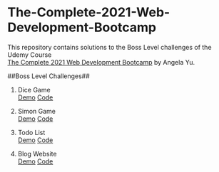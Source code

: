 # The-Complete-2021-Web-Development-Bootcamp
This repository contains solutions to the Boss Level challenges of the Udemy Course <br> [The Complete 2021 Web Development Bootcamp](https://www.udemy.com/course/the-complete-web-development-bootcamp/) by Angela Yu.

##Boss Level Challenges##

1. Dice Game <br>
  [Demo](https://dicegame101.netlify.app/) [Code](https://github.com/MananOO12/The-Complete-2021-Web-Development-Bootcamp/tree/Dicegame)

2. Simon Game <br>
   [Demo](https://simongame102.netlify.app/) [Code](https://github.com/MananOO12/The-Complete-2021-Web-Development-Bootcamp/tree/Simongame)

3. Todo List <br>
   [Demo](https://todo-list-with-db.herokuapp.com/) [Code](https://github.com/MananOO12/The-Complete-2021-Web-Development-Bootcamp/tree/todolist)

4. Blog Website <br>
   [Demo](https://blog-website-with-db.herokuapp.com/) [Code](https://github.com/MananOO12/The-Complete-2021-Web-Development-Bootcamp/tree/Blog-Web)
